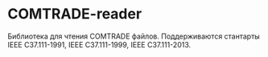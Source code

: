 # COMTRADE-reader

Библиотека для чтения COMTRADE файлов. Поддерживаются стантарты IEEE C37.111-1991, IEEE C37.111-1999, IEEE C37.111-2013. 